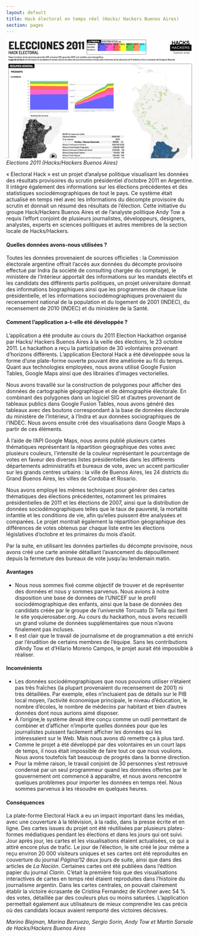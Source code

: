 ```yaml
---
layout: default
title: Hack électoral en temps réel (Hacks/ Hackers Buenos Aires)
section: pages
---
```


<div id="FIG0313" class="imageblock">
<div class="content">
<img alt="Elections 2011" src="../figs/incoming/03-FF.png"></div>
<div class="title"><em>Elections 2011 (Hacks/Hackers Buenos Aires)</em></div>
</div>

« Electoral Hack » est un projet d’analyse politique visualisant les données des résultats provisoires du scrutin présidentiel d’octobre 2011 en Argentine. Il intègre également des informations sur les élections précédentes et des statistiques sociodémographiques de tout le pays. Ce système était actualisé en temps réel avec les informations du décompte provisoire du scrutin et donnait un résumé des résultats de l’élection. Cette initiative du groupe Hack/Hackers Buenos Aires et de l’analyste politique Andy Tow a requis l’effort conjoint de plusieurs journalistes, développeurs, designers, analystes, experts en sciences politiques et autres membres de la section locale de Hacks/Hackers.

#### Quelles données avons-nous utilisées ?

Toutes les données provenaient de sources officielles : la Commission électorale argentine offrait l’accès aux données du décompte provisoire effectué par Indra (la société de consulting chargée du comptage), le ministère de l’Intérieur apportait des informations sur les mandats électifs et les candidats des différents partis politiques, un projet universitaire donnait des informations biographiques ainsi que les programmes de chaque liste présidentielle, et les informations sociodémographiques provenaient du recensement national de la population et du logement de 2001 (INDEC), du recensement de 2010 (INDEC) et du ministère de la Santé.

#### Comment l’application a-t-elle été développée ?

L’application a été produite au cours du 2011 Election Hackathon organisé par Hacks/ Hackers Buenos Aires à la veille des élections, le 23 octobre 2011. Le hackathon a reçu la participation de 30 volontaires provenant d’horizons différents. L’application Electoral Hack a été développée sous la forme d’une plate-forme ouverte pouvant être améliorée au fil du temps. Quant aux technologies employées, nous avons utilisé Google Fusion Tables, Google Maps ainsi que des librairies d’images vectorielles.

Nous avons travaillé sur la construction de polygones pour afficher des données de cartographie géographique et de démographie électorale. En combinant des polygones dans un logiciel SIG et d’autres provenant de tableaux publics dans Google Fusion Tables, nous avons généré des tableaux avec des boutons correspondant à la base de données électorale du ministère de l’Intérieur, à l’Indra et aux données sociographiques de l’INDEC. Nous avons ensuite créé des visualisations dans Google Maps à partir de ces éléments.

À l’aide de l’API Google Maps, nous avons publié plusieurs cartes thématiques représentant la répartition géographique des votes avec plusieurs couleurs, l’intensité de la couleur représentant le pourcentage de votes en faveur des diverses listes présidentielles dans les différents départements administratifs et bureaux de vote, avec un accent particulier sur les grands centres urbains : la ville de Buenos Aires, les 24 districts du Grand Buenos Aires, les villes de Cordoba et Rosario.

Nous avons employé les mêmes techniques pour générer des cartes thématiques des élections précédentes, notamment les primaires présidentielles de 2011 et les élections de 2007, ainsi que la distribution de données sociodémographiques telles que le taux de pauvreté, la mortalité infantile et les conditions de vie, afin qu’elles puissent être analysées et comparées. Le projet montrait également la répartition géographique des différences de votes obtenus par chaque liste entre les élections législatives d’octobre et les primaires du mois d’août.

Par la suite, en utilisant les données partielles du décompte provisoire, nous avons créé une carte animée détaillant l’avancement du dépouillement depuis la fermeture des bureaux de vote jusqu’au lendemain matin.

#### Avantages

* Nous nous sommes fixé comme objectif de trouver et de représenter des données et nous y sommes parvenus. Nous avions à notre disposition une base de données de l’UNICEF sur le profil sociodémographique des enfants, ainsi que la base de données des candidats créée par le groupe de l’université Torcuato Di Tella qui tient le site yoquierosaber.org. Au cours du hackathon, nous avons recueilli un grand volume de données supplémentaires que nous n’avons finalement pas incluses.
* Il est clair que le travail de journalisme et de programmation a été enrichi par l’érudition de certains membres de l’équipe. Sans les contributions d’Andy Tow et d’Hilario Moreno Campos, le projet aurait été impossible à réaliser.

#### Inconvénients

* Les données sociodémographiques que nous pouvions utiliser n’étaient pas très fraîches (la plupart provenaient du recensement de 2001) ni très détaillées. Par exemple, elles n’incluaient pas de détails sur le PIB local moyen, l’activité économique principale, le niveau d’éducation, le nombre d’écoles, le nombre de médecins par habitant et bien d’autres données dont nous aurions aimé disposer.
* À l’origine,le système devait être conçu comme un outil permettant de combiner et d’afficher n’importe quelles données pour que les journalistes puissent facilement afficher les données qui les intéressaient sur le Web. Mais nous avons dû remettre ça à plus tard.
* Comme le projet a été développé par des volontaires en un court laps de temps, il nous était impossible de faire tout ce que nous voulions. Nous avons toutefois fait beaucoup de progrès dans la bonne direction.
* Pour la même raison, le travail conjoint de 30 personnes s’est retrouvé condensé par un seul programmeur quand les données offertes par le gouvernement ont commencé à apparaître, et nous avons rencontré quelques problèmes pour importer les données en temps réel. Nous sommes parvenus à les résoudre en quelques heures.

#### Conséquences

La plate-forme Electoral Hack a eu un impact important dans les médias, avec une couverture à la télévision, à la radio, dans la presse écrite et en ligne. Des cartes issues du projet ont été réutilisées par plusieurs plates-formes médiatiques pendant les élections et dans les jours qui ont suivi. Jour après jour, les cartes et les visualisations étaient actualisées, ce qui a attiré encore plus de trafic. Le jour de l’élection, le site créé le jour même a reçu environ 20 000 visiteurs uniques et ses cartes ont été reproduites en couverture du journal _Página/12_ deux jours de suite, ainsi que dans des articles de _La Nación_. Certaines cartes ont été publiées dans l’édition papier du journal _Clarín_. C’était la première fois que des visualisations interactives de cartes en temps réel étaient reproduites dans l’histoire du journalisme argentin. Dans les cartes centrales, on pouvait clairement établir la victoire écrasante de Cristina Fernandez de Kirchner avec 54 % des votes, détaillée par des couleurs plus ou moins saturées. L’application permettait également aux utilisateurs de mieux comprendre les cas précis où des candidats locaux avaient remporté des victoires décisives.

_Marino Blejman, Marina Berruezo, Sergio Sorin, Andy Tow et Martin Sarsale de Hacks/Hackers Buenos Aires_